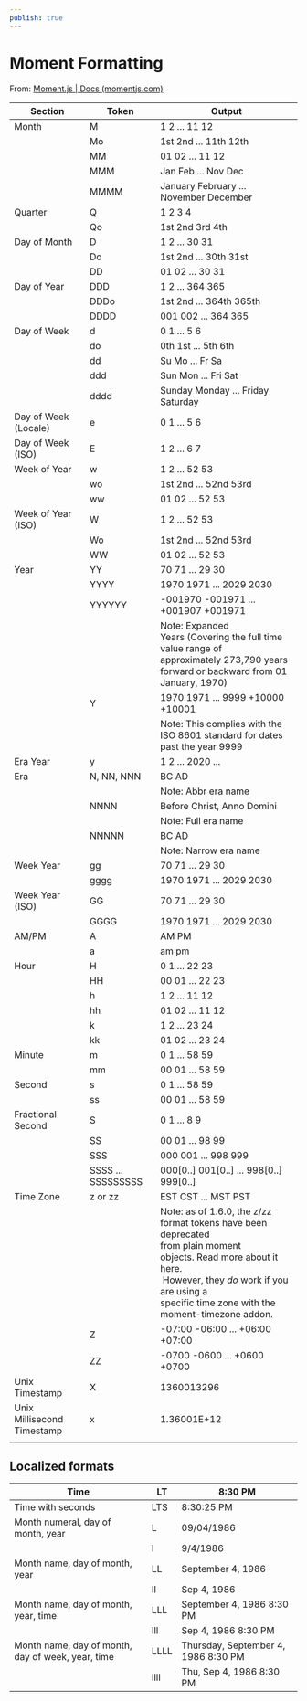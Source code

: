 ```yaml
---
publish: true
---
```


# Moment Formatting

From: [Moment.js | Docs (momentjs.com)](https://momentjs.com/docs/#/displaying/format/)

| Section                    | Token              | Output                                                                                                                                                                                                                             |
| -------------------------- | ------------------ | ---------------------------------------------------------------------------------------------------------------------------------------------------------------------------------------------------------------------------------- |
| Month                      | M                  | 1 2 ... 11 12                                                                                                                                                                                                                      |
|                            | Mo                 | 1st 2nd ... 11th 12th                                                                                                                                                                                                              |
|                            | MM                 | 01 02 ... 11 12                                                                                                                                                                                                                    |
|                            | MMM                | Jan Feb ... Nov Dec                                                                                                                                                                                                                |
|                            | MMMM               | January February ... November December                                                                                                                                                                                             |
| Quarter                    | Q                  | 1 2 3 4                                                                                                                                                                                                                            |
|                            | Qo                 | 1st 2nd 3rd 4th                                                                                                                                                                                                                    |
| Day of Month               | D                  | 1 2 ... 30 31                                                                                                                                                                                                                      |
|                            | Do                 | 1st 2nd ... 30th 31st                                                                                                                                                                                                              |
|                            | DD                 | 01 02 ... 30 31                                                                                                                                                                                                                    |
| Day of Year                | DDD                | 1 2 ... 364 365                                                                                                                                                                                                                    |
|                            | DDDo               | 1st 2nd ... 364th 365th                                                                                                                                                                                                            |
|                            | DDDD               | 001 002 ... 364 365                                                                                                                                                                                                                |
| Day of Week                | d                  | 0 1 ... 5 6                                                                                                                                                                                                                        |
|                            | do                 | 0th 1st ... 5th 6th                                                                                                                                                                                                                |
|                            | dd                 | Su Mo ... Fr Sa                                                                                                                                                                                                                    |
|                            | ddd                | Sun Mon ... Fri Sat                                                                                                                                                                                                                |
|                            | dddd               | Sunday Monday ... Friday Saturday                                                                                                                                                                                                  |
| Day of Week (Locale)       | e                  | 0 1 ... 5 6                                                                                                                                                                                                                        |
| Day of Week (ISO)          | E                  | 1 2 ... 6 7                                                                                                                                                                                                                        |
| Week of Year               | w                  | 1 2 ... 52 53                                                                                                                                                                                                                      |
|                            | wo                 | 1st 2nd ... 52nd 53rd                                                                                                                                                                                                              |
|                            | ww                 | 01 02 ... 52 53                                                                                                                                                                                                                    |
| Week of Year (ISO)         | W                  | 1 2 ... 52 53                                                                                                                                                                                                                      |
|                            | Wo                 | 1st 2nd ... 52nd 53rd                                                                                                                                                                                                              |
|                            | WW                 | 01 02 ... 52 53                                                                                                                                                                                                                    |
| Year                       | YY                 | 70 71 ... 29 30                                                                                                                                                                                                                    |
|                            | YYYY               | 1970 1971 ... 2029 2030                                                                                                                                                                                                            |
|                            | YYYYYY             | -001970 -001971 ... +001907 +001971                                                                                                                                                                                                |
|                            |                    | Note: Expanded Years (Covering the full time value range of <br />approximately 273,790 years forward or backward from 01 January, 1970)                                                                                           |
|                            | Y                  | 1970 1971 ... 9999 +10000 +10001                                                                                                                                                                                                   |
|                            |                    | Note: This complies with the ISO 8601 standard for dates past the year 9999                                                                                                                                                        |
| Era Year                   | y                  | 1 2 ... 2020 ...                                                                                                                                                                                                                   |
| Era                        | N, NN, NNN         | BC AD                                                                                                                                                                                                                              |
|                            |                    | Note: Abbr era name                                                                                                                                                                                                                |
|                            | NNNN               | Before Christ, Anno Domini                                                                                                                                                                                                         |
|                            |                    | Note: Full era name                                                                                                                                                                                                                |
|                            | NNNNN              | BC AD                                                                                                                                                                                                                              |
|                            |                    | Note: Narrow era name                                                                                                                                                                                                              |
| Week Year                  | gg                 | 70 71 ... 29 30                                                                                                                                                                                                                    |
|                            | gggg               | 1970 1971 ... 2029 2030                                                                                                                                                                                                            |
| Week Year (ISO)            | GG                 | 70 71 ... 29 30                                                                                                                                                                                                                    |
|                            | GGGG               | 1970 1971 ... 2029 2030                                                                                                                                                                                                            |
| AM/PM                      | A                  | AM PM                                                                                                                                                                                                                              |
|                            | a                  | am pm                                                                                                                                                                                                                              |
| Hour                       | H                  | 0 1 ... 22 23                                                                                                                                                                                                                      |
|                            | HH                 | 00 01 ... 22 23                                                                                                                                                                                                                    |
|                            | h                  | 1 2 ... 11 12                                                                                                                                                                                                                      |
|                            | hh                 | 01 02 ... 11 12                                                                                                                                                                                                                    |
|                            | k                  | 1 2 ... 23 24                                                                                                                                                                                                                      |
|                            | kk                 | 01 02 ... 23 24                                                                                                                                                                                                                    |
| Minute                     | m                  | 0 1 ... 58 59                                                                                                                                                                                                                      |
|                            | mm                 | 00 01 ... 58 59                                                                                                                                                                                                                    |
| Second                     | s                  | 0 1 ... 58 59                                                                                                                                                                                                                      |
|                            | ss                 | 00 01 ... 58 59                                                                                                                                                                                                                    |
| Fractional Second          | S                  | 0 1 ... 8 9                                                                                                                                                                                                                        |
|                            | SS                 | 00 01 ... 98 99                                                                                                                                                                                                                    |
|                            | SSS                | 000 001 ... 998 999                                                                                                                                                                                                                |
|                            | SSSS ... SSSSSSSSS | 000[0..] 001[0..] ... 998[0..] 999[0..]                                                                                                                                                                                            |
| Time Zone                  | z or zz            | EST CST ... MST PST                                                                                                                                                                                                                |
|                            |                    | Note: as of 1.6.0, the z/zz format tokens have been deprecated <br />from plain moment objects. Read more about it here.<br /> However, they *do* work if you are using a <br />specific time zone with the moment-timezone addon. |
|                            | Z                  | -07:00 -06:00 ... +06:00 +07:00                                                                                                                                                                                                    |
|                            | ZZ                 | -0700 -0600 ... +0600 +0700                                                                                                                                                                                                        |
| Unix Timestamp             | X                  | 1360013296                                                                                                                                                                                                                         |
| Unix Millisecond Timestamp | x                  | 1.36001E+12                                                                                                                                                                                                                        |
|                            |                    |                                                                                                                                                                                                                                    |

## Localized formats

| Time                                              | LT   | 8:30 PM                             |
| ------------------------------------------------- | ---- | ----------------------------------- |
| Time with seconds                                 | LTS  | 8:30:25 PM                          |
| Month numeral, day of month, year                 | L    | 09/04/1986                          |
|                                                   | l    | 9/4/1986                            |
| Month name, day of month, year                    | LL   | September 4, 1986                   |
|                                                   | ll   | Sep 4, 1986                         |
| Month name, day of month, year, time              | LLL  | September 4, 1986 8:30 PM           |
|                                                   | lll  | Sep 4, 1986 8:30 PM                 |
| Month name, day of month, day of week, year, time | LLLL | Thursday, September 4, 1986 8:30 PM |
|                                                   | llll | Thu, Sep 4, 1986 8:30 PM            |
